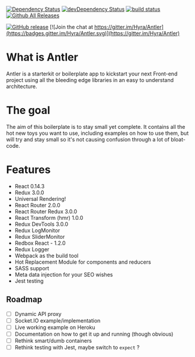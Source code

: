 [![Dependency Status](https://david-dm.org/Hyra/Antler.svg?style=flat-square)](https://david-dm.org/Hyra/Antler)
[![devDependency Status](https://david-dm.org/Hyra/Antler/dev-status.svg?style=flat-square)](https://david-dm.org/Hyra/Antler/develop#info=devDependencies)
[![build status](https://img.shields.io/travis/Hyra/Antler.svg?style=flat-square)](https://travis-ci.org/Hyra/Antler)
[![Github All Releases](https://img.shields.io/github/downloads/Hyra/Antler/total.svg?style=flat-square)](https://github.com/Hyra/Antler)

[![GitHub release](https://img.shields.io/github/release/Hyra/Antler.svg?style=flat-square)](https://github.com/Hyra/Antler)
[![Join the chat at https://gitter.im/Hyra/Antler](https://badges.gitter.im/Hyra/Antler.svg)](https://gitter.im/Hyra/Antler)

# What is Antler
Antler is a starterkit or boilerplate app to kickstart your next Front-end project using all the bleeding edge libraries in an easy to understand architecture.

# The goal
The aim of this boilerplate is to stay small yet complete. It contains all the hot new toys you want to use, including examples on how to use them, but will try and stay small so it's not causing confusion through a lot of bloat-code.

# Features
- React 0.14.3
- Redux 3.0.0
- Universal Rendering!
- React Router 2.0.0
- React Router Redux 3.0.0
- React Transform (hmr) 1.0.0
- Redux DevTools 3.0.0
- Redux LogMonitor
- Redux SliderMonitor
- Redbox React - 1.2.0
- Redux Logger
- Webpack as the build tool
- Hot Replacement Module for components and reducers
- SASS support
- Meta data injection for your SEO wishes
- Jest testing

## Roadmap
- [ ] Dynamic API proxy
- [ ] Socket.IO example/implementation
- [ ] Live working example on Heroku
- [ ] Documentation on how to get it up and running (though obvious)
- [ ] Rethink smart/dumb containers
- [ ] Rethink testing with Jest, maybe switch to `expect` ?
